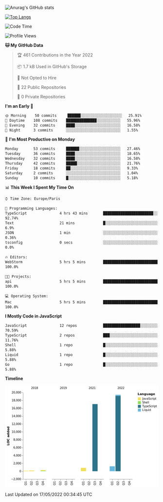 ![Anurag's GitHub stats](https://github-readme-stats.vercel.app/api?username=sufiane&theme=dark&show_icons=true&count_private=true)


[![Top Langs](https://github-readme-stats.vercel.app/api/top-langs/?username=sufiane&layout=compact)](https://github.com/anuraghazra/github-readme-stats)

<!--START_SECTION:waka-->
![Code Time](http://img.shields.io/badge/Code%20Time-0%20secs-blue)

![Profile Views](http://img.shields.io/badge/Profile%20Views-0-blue)

**🐱 My GitHub Data** 

> 🏆 461 Contributions in the Year 2022
 > 
> 📦 1.7 kB Used in GitHub's Storage 
 > 
> 🚫 Not Opted to Hire
 > 
> 📜 22 Public Repositories 
 > 
> 🔑 0 Private Repositories  
 > 
**I'm an Early 🐤** 

```text
🌞 Morning    50 commits     ██████░░░░░░░░░░░░░░░░░░░   25.91% 
🌆 Daytime    108 commits    ██████████████░░░░░░░░░░░   55.96% 
🌃 Evening    32 commits     ████░░░░░░░░░░░░░░░░░░░░░   16.58% 
🌙 Night      3 commits      ░░░░░░░░░░░░░░░░░░░░░░░░░   1.55%

```
📅 **I'm Most Productive on Monday** 

```text
Monday       53 commits     ██████░░░░░░░░░░░░░░░░░░░   27.46% 
Tuesday      36 commits     ████░░░░░░░░░░░░░░░░░░░░░   18.65% 
Wednesday    32 commits     ████░░░░░░░░░░░░░░░░░░░░░   16.58% 
Thursday     42 commits     █████░░░░░░░░░░░░░░░░░░░░   21.76% 
Friday       18 commits     ██░░░░░░░░░░░░░░░░░░░░░░░   9.33% 
Saturday     2 commits      ░░░░░░░░░░░░░░░░░░░░░░░░░   1.04% 
Sunday       10 commits     █░░░░░░░░░░░░░░░░░░░░░░░░   5.18%

```


📊 **This Week I Spent My Time On** 

```text
⌚︎ Time Zone: Europe/Paris

💬 Programming Languages: 
TypeScript               4 hrs 43 mins       ███████████████████████░░   92.74% 
Text                     21 mins             █░░░░░░░░░░░░░░░░░░░░░░░░   6.9% 
JSON                     1 min               ░░░░░░░░░░░░░░░░░░░░░░░░░   0.36% 
tsconfig                 0 secs              ░░░░░░░░░░░░░░░░░░░░░░░░░   0.0%

🔥 Editors: 
WebStorm                 5 hrs 5 mins        █████████████████████████   100.0%

🐱‍💻 Projects: 
api                      5 hrs 5 mins        █████████████████████████   100.0%

💻 Operating System: 
Mac                      5 hrs 5 mins        █████████████████████████   100.0%

```

**I Mostly Code in JavaScript** 

```text
JavaScript               12 repos            █████████████████░░░░░░░░   70.59% 
TypeScript               2 repos             ███░░░░░░░░░░░░░░░░░░░░░░   11.76% 
Shell                    1 repo              █░░░░░░░░░░░░░░░░░░░░░░░░   5.88% 
Liquid                   1 repo              █░░░░░░░░░░░░░░░░░░░░░░░░   5.88% 
Go                       1 repo              █░░░░░░░░░░░░░░░░░░░░░░░░   5.88%

```


**Timeline**

![Chart not found](https://raw.githubusercontent.com/Sufiane/Sufiane/main/charts/bar_graph.png) 


 Last Updated on 17/05/2022 00:34:45 UTC
<!--END_SECTION:waka-->


<!--
**Sufiane/sufiane** is a ✨ _special_ ✨ repository because its `README.md` (this file) appears on your GitHub profile.

Here are some ideas to get you started:

- 🔭 I’m currently working on ...
- 🌱 I’m currently learning ...
- 👯 I’m looking to collaborate on ...
- 🤔 I’m looking for help with ...
- 💬 Ask me about ...
- 📫 How to reach me: ...
- 😄 Pronouns: ...
- ⚡ Fun fact: ...
-->
